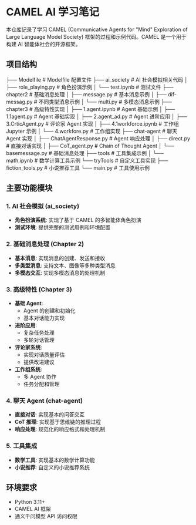 # CAMEL AI 学习笔记

本仓库记录了学习 CAMEL (Communicative Agents for "Mind" Exploration of Large Language Model Society) 框架的过程和示例代码。CAMEL 是一个用于构建 AI 智能体社会的开源框架。

## 项目结构
├── Modelfile              # Modelfile 配置文件
├── ai_society            # AI 社会模拟相关代码
│   ├── role_playing.py   # 角色扮演示例
│   └── test.ipynb       # 测试文件
├── chapter2              # 基础消息处理
│   ├── message.py        # 基本消息示例
│   ├── dif-messag.py    # 不同类型消息示例
│   └── multi.py         # 多模态消息示例
├── chapter3              # 高级特性实现
│   ├── 1.agent.ipynb    # Agent 基础示例
│   ├── 1.1agent.py      # Agent 基础实现
│   ├── 2.agent_ad.py    # Agent 进阶应用
│   ├── 3.CrticAgent.py  # 评论家 Agent 实现
│   ├── 4.1workforce.ipynb # 工作组 Jupyter 示例
│   └── 4.workfore.py    # 工作组实现
├── chat-agent           # 聊天 Agent 实现
│   ├── ChatAgentResponse.py # Agent 响应处理
│   ├── direct.py        # 直接对话实现
│   ├── CoT_agent.py     # Chain of Thought Agent
│   └── basemessage.py   # 基础消息处理
├── tools                # 工具集成示例
│   └── math.ipynb       # 数学计算工具示例
└── tryTools             # 自定义工具实现
├── fiction_tools.py # 小说推荐工具
└── main.py         # 工具使用示例


## 主要功能模块

### 1. AI 社会模拟 (ai_society)
- **角色扮演系统**: 实现了基于 CAMEL 的多智能体角色扮演
- **测试环境**: 提供完整的测试用例和环境配置

### 2. 基础消息处理 (Chapter 2)
- **基本消息**: 实现消息的创建、发送和接收
- **多类型消息**: 支持文本、图像等多种类型消息
- **多模态交互**: 实现多模态消息的处理机制

### 3. 高级特性 (Chapter 3)
- **基础 Agent**: 
  - Agent 的创建和初始化
  - 基本对话能力实现
- **进阶应用**: 
  - 复杂任务处理
  - 多轮对话管理
- **评论家系统**: 
  - 实现对话质量评估
  - 提供改进建议
- **工作组系统**: 
  - 多 Agent 协作
  - 任务分配和管理

### 4. 聊天 Agent (chat-agent)
- **直接对话**: 实现基本的问答交互
- **CoT 推理**: 实现基于思维链的推理过程
- **响应处理**: 规范化的响应格式和处理机制

### 5. 工具集成
- **数学工具**: 实现基本的数学计算功能
- **小说推荐**: 自定义的小说推荐系统

## 环境要求

- Python 3.11+
- CAMEL AI 框架
- 通义千问模型 API 访问权限
